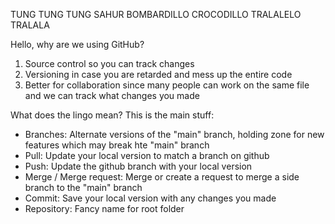 TUNG TUNG TUNG SAHUR
BOMBARDILLO CROCODILLO
TRALALELO TRALALA

Hello, why are we using GitHub?
1) Source control so you can track changes
2) Versioning in case you are retarded and mess up the entire code
3) Better for collaboration since many people can work on the same file and we can track what changes you made

What does the lingo mean? This is the main stuff:
- Branches: Alternate versions of the "main" branch, holding zone for new features which may break hte "main" branch
- Pull: Update your local version to match a branch on github
- Push: Update the github branch with your local version
- Merge / Merge request: Merge or create a request to merge a side branch to the "main" branch
- Commit: Save your local version with any changes you made
- Repository: Fancy name for root folder
